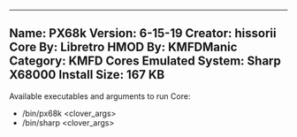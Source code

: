 -----------------------
Name: PX68k
Version: 6-15-19
Creator: hissorii
Core By: Libretro
HMOD By: KMFDManic
Category: KMFD Cores
Emulated System: Sharp X68000
Install Size: 167 KB
-----------------------
Available executables and arguments to run Core:
- /bin/px68k <rom> <clover_args>
- /bin/sharp <rom> <clover_args>

